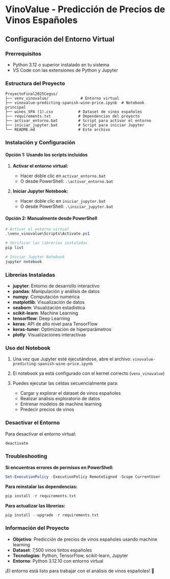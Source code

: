 # VinoValue - Predicción de Precios de Vinos Españoles

## Configuración del Entorno Virtual

### Prerrequisitos

- Python 3.12 o superior instalado en tu sistema
- VS Code con las extensiones de Python y Jupyter

### Estructura del Proyecto

```
ProyectoFinal2025Cegus/
├── venv_vinovalue/              # Entorno virtual
├── vinovalue-predicting-spanish-wine-price.ipynb  # Notebook principal
├── wines_SPA (1).csv           # Dataset de vinos españoles
├── requirements.txt            # Dependencias del proyecto
├── activar_entorno.bat         # Script para activar el entorno
├── iniciar_jupyter.bat         # Script para iniciar Jupyter
└── README.md                   # Este archivo
```

### Instalación y Configuración

#### Opción 1: Usando los scripts incluidos

1. **Activar el entorno virtual:**

   - Hacer doble clic en `activar_entorno.bat`
   - O desde PowerShell: `.\activar_entorno.bat`

2. **Iniciar Jupyter Notebook:**
   - Hacer doble clic en `iniciar_jupyter.bat`
   - O desde PowerShell: `.\iniciar_jupyter.bat`

#### Opción 2: Manualmente desde PowerShell

```powershell
# Activar el entorno virtual
.\venv_vinovalue\Scripts\Activate.ps1

# Verificar las librerías instaladas
pip list

# Iniciar Jupyter Notebook
jupyter notebook
```

### Librerías Instaladas

- **jupyter**: Entorno de desarrollo interactivo
- **pandas**: Manipulación y análisis de datos
- **numpy**: Computación numérica
- **matplotlib**: Visualización de datos
- **seaborn**: Visualización estadística
- **scikit-learn**: Machine Learning
- **tensorflow**: Deep Learning
- **keras**: API de alto nivel para TensorFlow
- **keras-tuner**: Optimización de hiperparámetros
- **plotly**: Visualizaciones interactivas

### Uso del Notebook

1. Una vez que Jupyter esté ejecutándose, abre el archivo:
   `vinovalue-predicting-spanish-wine-price.ipynb`

2. El notebook ya está configurado con el kernel correcto (`venv_vinovalue`)

3. Puedes ejecutar las celdas secuencialmente para:
   - Cargar y explorar el dataset de vinos españoles
   - Realizar análisis exploratorio de datos
   - Entrenar modelos de machine learning
   - Predecir precios de vinos

### Desactivar el Entorno

Para desactivar el entorno virtual:

```powershell
deactivate
```

### Troubleshooting

**Si encuentras errores de permisos en PowerShell:**

```powershell
Set-ExecutionPolicy -ExecutionPolicy RemoteSigned -Scope CurrentUser
```

**Para reinstalar las dependencias:**

```powershell
pip install -r requirements.txt
```

**Para actualizar las librerías:**

```powershell
pip install --upgrade -r requirements.txt
```

### Información del Proyecto

- **Objetivo**: Predicción de precios de vinos españoles usando machine learning
- **Dataset**: 7,500 vinos tintos españoles
- **Tecnologías**: Python, TensorFlow, scikit-learn, Jupyter
- **Entorno**: Python 3.12.10 con entorno virtual

¡El entorno está listo para trabajar con el análisis de vinos españoles! 🍷
